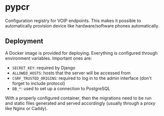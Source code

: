 # pypcr
Configuration registry for VOIP endpoints. This makes it possible to automatically provision device like
hardware/software phones automatically.

## Deployment
A Docker image is provided for deploying. Everything is configured through environment variables. Important
ones are:

- `SECRET_KEY`: required by Django
- `ALLOWED_HOSTS`: hosts that the server will be accessed from
- `CSRF_TRUSTED_ORIGINS`: required to log in to the admin interface (don't forget to include protocol)
- `DB_*`: used to set up a connection to PostgreSQL

With a properly configured container, then the migrations need to be run and static files generated and served
accordingly (usually through a proxy like Nginx or Caddy).
